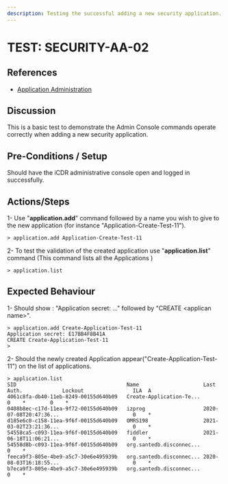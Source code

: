 ```yaml
---
description: Testing the successful adding a new security application.
---
```


# TEST: SECURITY-AA-02

## References

* [Application Administration](./)

## Discussion

This is a basic test to demonstrate the Admin Console commands operate correctly when adding a new security application.

## Pre-Conditions / Setup

Should have the iCDR administrative console open and logged in successfully.

## Actions/Steps

1- Use "**application.add**" command followed by a name you wish to give to the new application (for instance "Application-Create-Test-11").

```
> application.add Application-Create-Test-11
```

2- To test the  validation of the created application use "**application.list**" command (This command lists all the Applications )

```
> application.list
```

## Expected Behaviour

1- Should show : "Application secret: ..." followed by "CREATE \<applican name>".

```
> application.add Create-Application-Test-11
Application secret: E17BB4F8B41A
CREATE Create-Application-Test-11
>
```

2- Should the newly created Application appear("Create-Application-Test-11") on the list of applications.

```
> application.list
SID                                    Name                     Last Auth.             Lockout                ILA  A
4061c8fa-db40-11eb-8249-00155d640b09   Create-Application-Te...                                               0    *        0    *
0408b8ec-c17d-11ea-9f72-00155d640b09   izprog                   2020-07-08T20:47:36...                        0    *
d185e6c0-c158-11ea-9f6f-00155d640b09   OMRS198                  2021-03-02T23:21:36...                        0    *
54558ca5-c093-11ea-9f6f-00155d640b09   fiddler                  2021-06-18T11:06:21...                        0    *
54558d8b-c093-11ea-9f6f-00155d640b09   org.santedb.disconnec...                                               0    *
feeca9f3-805e-4be9-a5c7-30e6e495939b   org.santedb.disconnec... 2020-08-03T16:18:55...                        0    *
b7eca9f3-805e-4be9-a5c7-30e6e495939b   org.santedb.disconnec...                                               0    *
```
